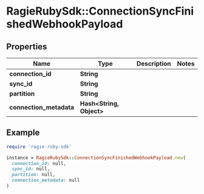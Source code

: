 # RagieRubySdk::ConnectionSyncFinishedWebhookPayload

## Properties

| Name | Type | Description | Notes |
| ---- | ---- | ----------- | ----- |
| **connection_id** | **String** |  |  |
| **sync_id** | **String** |  |  |
| **partition** | **String** |  |  |
| **connection_metadata** | **Hash&lt;String, Object&gt;** |  |  |

## Example

```ruby
require 'ragie-ruby-sdk'

instance = RagieRubySdk::ConnectionSyncFinishedWebhookPayload.new(
  connection_id: null,
  sync_id: null,
  partition: null,
  connection_metadata: null
)
```

